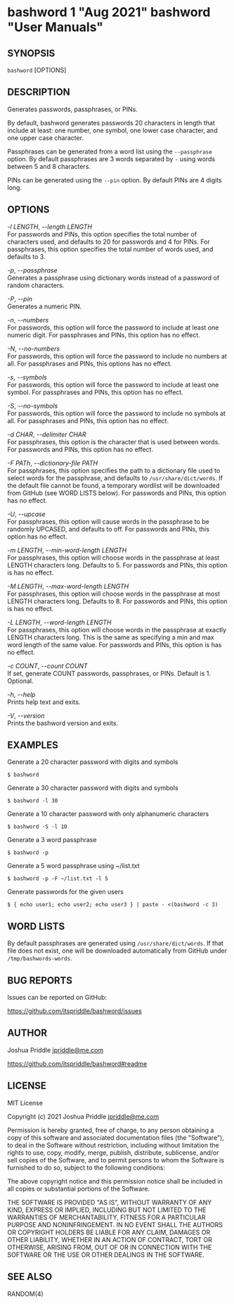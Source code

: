 # bashword 1 "Aug 2021" bashword "User Manuals"

## SYNOPSIS

`bashword` [OPTIONS]

## DESCRIPTION

Generates passwords, passphrases, or PINs.

By default, bashword generates passwords 20 characters in length that include
at least: one number, one symbol, one lower case character, and one upper case
character.

Passphrases can be generated from a word list using the `--passphrase` option.
By default passphrases are 3 words separated by `-` using words between 5 and
8 characters.

PINs can be generated using the `--pin` option. By default PINs are 4 digits
long.

## OPTIONS

*-l LENGTH*, *--length LENGTH*  
    For passwords and PINs, this option specifies the total number of
    characters used, and defaults to 20 for passwords and 4 for PINs. For
    passphrases, this option specifies the total number of words used, and
    defaults to 3.

*-p*, *--passphrase*  
    Generates a passphrase using dictionary words instead of a password of
    random characters.

*-P*, *--pin*  
    Generates a numeric PIN.

*-n*, *--numbers*  
    For passwords, this option will force the password to include at least
    one numeric digit. For passphrases and PINs, this option has no
    effect.

*-N*, *--no-numbers*  
    For passwords, this option will force the password to include no
    numbers at all. For passphrases and PINs, this options has no effect.

*-s*, *--symbols*  
    For passwords, this option will force the password to include at least
    one symbol. For passphrases and PINs, this option has no effect.

*-S*, *--no-symbols*  
    For passwords, this option will force the password to include no
    symbols at all. For passphrases and PINs, this option has no effect.

*-d CHAR*, *--delimiter CHAR*  
    For passphrases, this option is the character that is used between
    words. For passwords and PINs, this option has no effect.

*-F PATh*, *--dictionary-file PATH*  
    For passphrases, this option specifies the path to a dictionary file
    used to select words for the passphrase, and defaults to
    `/usr/share/dict/words`. If the default file cannot be found, a
    temporary wordlist will be downloaded from GitHub (see WORD LISTS
    below). For passwords and PINs, this option has no effect.

*-U*, *--upcase*  
    For passphrases, this option will cause words in the passphrase to be
    randomly UPCASED, and defaults to off. For passwords and PINs, this
    option has no effect.

*-m LENGTH*, *--min-word-length LENGTH*  
    For passphrases, this option will choose words in the passphrase at
    least LENGTH characters long. Defaults to 5. For passwords and PINs,
    this option is has no effect.

*-M LENGTH*, *--max-word-length LENGTH*  
    For passphrases, this option will choose words in the passphrase at
    most LENGTH characters long. Defaults to 8. For passwords and PINs,
    this option is has no effect.

*-L LENGTH*, *--word-length LENGTH*  
    For passphrases, this option will choose words in the passphrase at
    exactly LENGTH characters long. This is the same as specifying a min
    and max word length of the same value. For passwords and PINs, this
    option is has no effect.

*-c COUNT*, *--count COUNT*  
    If set, generate COUNT passwords, passphrases, or PINs. Default is 1.
    Optional.

*-h*, *--help*  
    Prints help text and exits.

*-V*, *--version*  
    Prints the bashword version and exits.

## EXAMPLES

Generate a 20 character password with digits and symbols

    $ bashword

Generate a 30 character password with digits and symbols

    $ bashword -l 30

Generate a 10 character password with only alphanumeric characters

    $ bashword -S -l 10

Generate a 3 word passphrase

    $ bashword -p

Generate a 5 word passphrase using ~/list.txt

    $ bashword -p -F ~/list.txt -l 5

Generate passwords for the given users

    $ { echo user1; echo user2; echo user3 } | paste - <(bashword -c 3)

## WORD LISTS

By default passphrases are generated using `/usr/share/dict/words`. If that
file does not exist, one will be downloaded automatically from GitHub under
`/tmp/bashwords-words`.

## BUG REPORTS

Issues can be reported on GitHub:

<https://github.com/itspriddle/bashword/issues>

## AUTHOR

Joshua Priddle <jpriddle@me.com>

https://github.com/itspriddle/bashword#readme

## LICENSE

MIT License

Copyright (c) 2021 Joshua Priddle <jpriddle@me.com>

Permission is hereby granted, free of charge, to any person obtaining a copy
of this software and associated documentation files (the "Software"), to deal
in the Software without restriction, including without limitation the rights
to use, copy, modify, merge, publish, distribute, sublicense, and/or sell
copies of the Software, and to permit persons to whom the Software is
furnished to do so, subject to the following conditions:

The above copyright notice and this permission notice shall be included in all
copies or substantial portions of the Software.

THE SOFTWARE IS PROVIDED "AS IS", WITHOUT WARRANTY OF ANY KIND, EXPRESS OR
IMPLIED, INCLUDING BUT NOT LIMITED TO THE WARRANTIES OF MERCHANTABILITY,
FITNESS FOR A PARTICULAR PURPOSE AND NONINFRINGEMENT. IN NO EVENT SHALL THE
AUTHORS OR COPYRIGHT HOLDERS BE LIABLE FOR ANY CLAIM, DAMAGES OR OTHER
LIABILITY, WHETHER IN AN ACTION OF CONTRACT, TORT OR OTHERWISE, ARISING FROM,
OUT OF OR IN CONNECTION WITH THE SOFTWARE OR THE USE OR OTHER DEALINGS IN THE
SOFTWARE.

## SEE ALSO

RANDOM(4)
